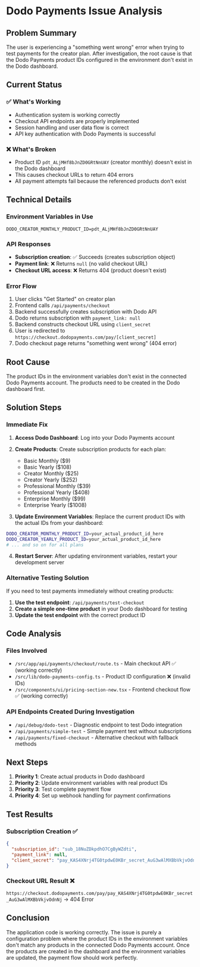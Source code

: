 # Dodo Payments Issue Analysis

## Problem Summary

The user is experiencing a "something went wrong" error when trying to test payments for the creator plan. After investigation, the root cause is that the Dodo Payments product IDs configured in the environment don't exist in the Dodo dashboard.

## Current Status

### ✅ What's Working
- Authentication system is working correctly
- Checkout API endpoints are properly implemented
- Session handling and user data flow is correct
- API key authentication with Dodo Payments is successful

### ❌ What's Broken
- Product ID `pdt_ALjMHf8bJnZD0GRtNnUAY` (creator monthly) doesn't exist in the Dodo dashboard
- This causes checkout URLs to return 404 errors
- All payment attempts fail because the referenced products don't exist

## Technical Details

### Environment Variables in Use
```
DODO_CREATOR_MONTHLY_PRODUCT_ID=pdt_ALjMHf8bJnZD0GRtNnUAY
```

### API Responses
- **Subscription creation**: ✅ Succeeds (creates subscription object)
- **Payment link**: ❌ Returns `null` (no valid checkout URL)
- **Checkout URL access**: ❌ Returns 404 (product doesn't exist)

### Error Flow
1. User clicks "Get Started" on creator plan
2. Frontend calls `/api/payments/checkout`
3. Backend successfully creates subscription with Dodo API
4. Dodo returns subscription with `payment_link: null`
5. Backend constructs checkout URL using `client_secret`
6. User is redirected to `https://checkout.dodopayments.com/pay/[client_secret]`
7. Dodo checkout page returns "something went wrong" (404 error)

## Root Cause
The product IDs in the environment variables don't exist in the connected Dodo Payments account. The products need to be created in the Dodo dashboard first.

## Solution Steps

### Immediate Fix
1. **Access Dodo Dashboard**: Log into your Dodo Payments account
2. **Create Products**: Create subscription products for each plan:
   - Basic Monthly ($9)
   - Basic Yearly ($108)
   - Creator Monthly ($25)
   - Creator Yearly ($252)
   - Professional Monthly ($39)
   - Professional Yearly ($408)
   - Enterprise Monthly ($99)
   - Enterprise Yearly ($1008)

3. **Update Environment Variables**: Replace the current product IDs with the actual IDs from your dashboard:
```bash
DODO_CREATOR_MONTHLY_PRODUCT_ID=your_actual_product_id_here
DODO_CREATOR_YEARLY_PRODUCT_ID=your_actual_product_id_here
# ... and so on for all plans
```

4. **Restart Server**: After updating environment variables, restart your development server

### Alternative Testing Solution
If you need to test payments immediately without creating products:

1. **Use the test endpoint**: `/api/payments/test-checkout`
2. **Create a simple one-time product** in your Dodo dashboard for testing
3. **Update the test endpoint** with the correct product ID

## Code Analysis

### Files Involved
- `/src/app/api/payments/checkout/route.ts` - Main checkout API ✅ (working correctly)
- `/src/lib/dodo-payments-config.ts` - Product ID configuration ❌ (invalid IDs)
- `/src/components/ui/pricing-section-new.tsx` - Frontend checkout flow ✅ (working correctly)

### API Endpoints Created During Investigation
- `/api/debug/dodo-test` - Diagnostic endpoint to test Dodo integration
- `/api/payments/simple-test` - Simple payment test without subscriptions
- `/api/payments/fixed-checkout` - Alternative checkout with fallback methods

## Next Steps

1. **Priority 1**: Create actual products in Dodo dashboard
2. **Priority 2**: Update environment variables with real product IDs
3. **Priority 3**: Test complete payment flow
4. **Priority 4**: Set up webhook handling for payment confirmations

## Test Results

### Subscription Creation ✅
```json
{
  "subscription_id": "sub_18NuZDkpdhO7CgByWZdti",
  "payment_link": null,
  "client_secret": "pay_KAS4XNrj4TG0tpdwE0KBr_secret_AuG3wAlMXBbVkjvOdnNj"
}
```

### Checkout URL Result ❌
`https://checkout.dodopayments.com/pay/pay_KAS4XNrj4TG0tpdwE0KBr_secret_AuG3wAlMXBbVkjvOdnNj` → 404 Error

## Conclusion

The application code is working correctly. The issue is purely a configuration problem where the product IDs in the environment variables don't match any products in the connected Dodo Payments account. Once the products are created in the dashboard and the environment variables are updated, the payment flow should work perfectly.